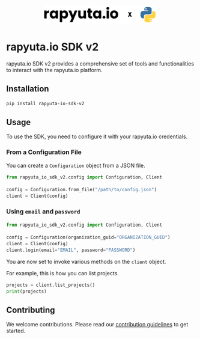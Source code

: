<p align="center">
    <picture>
      <source media="(prefers-color-scheme: dark)" srcset="./assets/v2sdk-logo-dark.png">
      <img alt="Telemetry Pipeline Logo" src="./assets/v2sdk-logo-light.png">
    </picture>
</p>

# rapyuta.io SDK v2

rapyuta.io SDK v2 provides a comprehensive set of tools and functionalities to interact with the rapyuta.io platform.

## Installation

```bash
pip install rapyuta-io-sdk-v2
```

## Usage

To use the SDK, you need to configure it with your rapyuta.io credentials.

### From a Configuration File

You can create a `Configuration` object from a JSON file.

```python
from rapyuta_io_sdk_v2.config import Configuration, Client

config = Configuration.from_file("/path/to/config.json")
client = Client(config)
```

### Using `email` and `password`

```python
from rapyuta_io_sdk_v2.config import Configuration, Client

config = Configuration(organization_guid="ORGANIZATION_GUID")
client = Client(config)
client.login(email="EMAIL", password="PASSWORD")
```

You are now set to invoke various methods on the `client` object.

For example, this is how you can list projects.

```python
projects = client.list_projects()
print(projects)
```

## Contributing

We welcome contributions. Please read our [contribution guidelines](CONTRIBUTING.md) to get started.